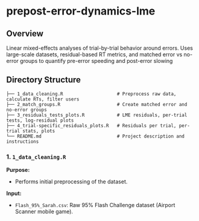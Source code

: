 # prepost-error-dynamics-lme

## Overview
Linear mixed-effects analyses of trial-by-trial behavior around errors. Uses large-scale datasets, residual-based RT metrics, and matched error vs no-error groups to quantify pre-error speeding and post-error slowing

## Directory Structure
```prepost-error-dynamics-lme/
├── 1_data_cleaning.R                    # Preprocess raw data, calculate RTs, filter users
├── 2_match_groups.R                     # Create matched error and no-error groups
├── 3_residuals_tests_plots.R            # LME residuals, per-trial tests, log-residual plots
├── 4_trial-specific_residuals_plots.R   # Residuals per trial, per-trial stats, plots
└── README.md                            # Project description and instructions
```

### 1. `1_data_cleaning.R`

**Purpose:**  
- Performs initial preprocessing of the dataset.  

**Input:**  
- `Flash_95%_Sarah.csv`: Raw 95% Flash Challenge dataset (Airport Scanner mobile game).  
